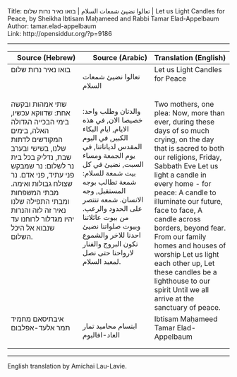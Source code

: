 <html>
<head></head>
<body>
Title: تعالوا نضيئ شمعات السلام | בואו נאיר נרות שלום | Let us Light Candles for Peace, by Sheikha Ibtisam Maḥameed and Rabbi Tamar Elad-Appelbaum<br />
Author: tamar.elad-appelbaum<br />
Link: http://opensiddur.org/?p=9186
<p />
<hr />

<table style="margin-left: auto;margin-right: auto;" class="draggable">
<thead><tr><th id="x" style="text-align: right;">Source (Hebrew)</th><th style="text-align: right;">Source (Arabic)</th><th style="text-align: left;">Translation (English)</th></tr></thead>
<tbody>
<tr>
<td style="vertical-align:top;" width="30%">
<div class="liturgy"><span lang="he">
בואו נאיר נרות שלום
</span></div></td>
 
<td style="vertical-align:top;" width="30%">
<div class="arabic"><span lang="ar">

تعالوا نضيئ شمعات السلام
</span></div></td>
 
<td style="vertical-align:top;" width="33%"><div class="english">
Let us Light Candles for Peace
</div>
</td>
</tr>


<tr><td style="vertical-align:top;" width="30%">
<div class="liturgy"><span lang="he">
שתי אמהות ובקשה אחת: 
שדווקא עכשיו, בימי הבכייה הגדולה האלה,
בימים המקודשים לדתות שלנו,
בשישי ובערב שבת, 
נדליק בכל בית נר לשלום:
נר שמבקש פני עתיד, פני אדם. 
נר שצולח גבולות ואימה.
מבתי המשפחות ומבתי התפילה שלנו 
נאיר זה לזה
והנרות יהיו מגדלור לרוחנו
עד שנבוא אל היכל השלום. 
</span></div></td>
 
<td style="vertical-align:top;" width="30%">
<div class="arabic"><span lang="ar">

والدتان وطلب واحد:
خصيصا الان, في هذه الايام, ايام البكاء الكبير,
في اليوم المقدس لدياناتنا,
في يوم الجمعة ومساء السبت,
نضيئ في كل بيت شمعة للسلام:
شمعة تطالب بوجه المستقبل, وجه الانسان.
شمعه تنتصر على الحدود والرعب.
من بيوت عائلاتنا وبيوت صلواتنا
نضيئ احدنا للاخر
والشموع تكون البروج والفنار لارواحنا
حتى نصل لمعبد السلام.
</span></div></td>
 
<td style="vertical-align:top;" width="33%"><div class="english">
Two mothers, one plea:
Now, more than ever, during these days of so much crying,
on the day that is sacred to both our religions,
Friday, Sabbath Eve
Let us light a candle in every home - for peace:
A candle to illuminate our future, face to face,
A candle across borders, beyond fear.
From our family homes and houses of worship
Let us light each other up,
Let these candles be a lighthouse to our spirit
Until we all arrive at the sanctuary of peace. 
</div>
</td>
</tr>


<tr><td style="vertical-align:top;" width="30%">
<div class="liturgy"><span lang="he">
איבתיסאם מחמיד
תמר אלעד-אפלבום
</span></div></td>
 
<td style="vertical-align:top;" width="30%">
<div class="arabic"><span lang="ar">

ابتسام محاميد
تمار العاد-افالبوم
</span></div></td>
 
<td style="vertical-align:top;" width="33%"><div class="english">
Ibtisam Maḥameed
Tamar Elad-Appelbaum 
</div>
</td>
</tr>
</tbody></table>

<hr />
English translation by Amichai Lau-Lavie.
</body>
</html>